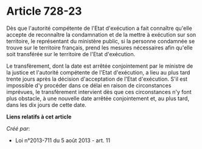# Article 728-23

Dès que l'autorité compétente de l'Etat d'exécution a fait connaître qu'elle accepte de reconnaître la condamnation et de la
mettre à exécution sur son territoire, le représentant du ministère public, si la personne condamnée se trouve sur le
territoire français, prend les mesures nécessaires afin qu'elle soit transférée sur le territoire de l'Etat d'exécution. 

Le transfèrement, dont la date est arrêtée conjointement par le ministre de la justice et l'autorité compétente de l'Etat
d'exécution, a lieu au plus tard trente jours après la décision d'acceptation de l'Etat d'exécution. S'il est impossible d'y
procéder dans ce délai en raison de circonstances imprévues, le transfèrement intervient dès que ces circonstances n'y font
plus obstacle, à une nouvelle date arrêtée conjointement et, au plus tard, dans les dix jours de cette date.

**Liens relatifs à cet article**

_Créé par_:

  - Loi n°2013-711 du 5 août 2013 - art. 11

